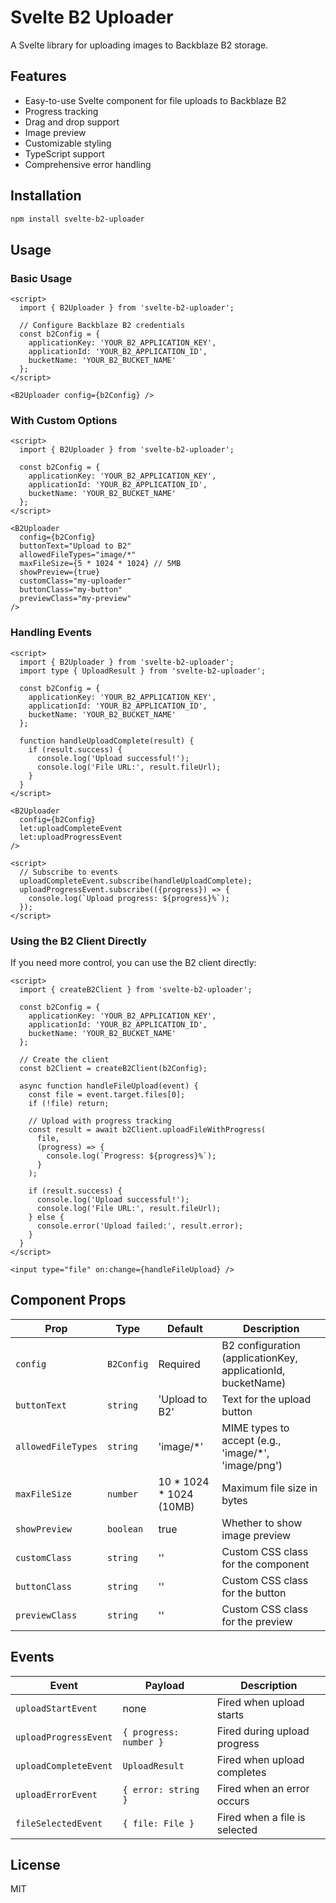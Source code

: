 # Svelte B2 Uploader

A Svelte library for uploading images to Backblaze B2 storage.

## Features

- Easy-to-use Svelte component for file uploads to Backblaze B2
- Progress tracking
- Drag and drop support
- Image preview
- Customizable styling
- TypeScript support
- Comprehensive error handling

## Installation

```bash
npm install svelte-b2-uploader
```

## Usage

### Basic Usage

```svelte
<script>
  import { B2Uploader } from 'svelte-b2-uploader';
  
  // Configure Backblaze B2 credentials
  const b2Config = {
    applicationKey: 'YOUR_B2_APPLICATION_KEY',
    applicationId: 'YOUR_B2_APPLICATION_ID',
    bucketName: 'YOUR_B2_BUCKET_NAME'
  };
</script>

<B2Uploader config={b2Config} />
```

### With Custom Options

```svelte
<script>
  import { B2Uploader } from 'svelte-b2-uploader';
  
  const b2Config = {
    applicationKey: 'YOUR_B2_APPLICATION_KEY',
    applicationId: 'YOUR_B2_APPLICATION_ID',
    bucketName: 'YOUR_B2_BUCKET_NAME'
  };
</script>

<B2Uploader 
  config={b2Config}
  buttonText="Upload to B2"
  allowedFileTypes="image/*"
  maxFileSize={5 * 1024 * 1024} // 5MB
  showPreview={true}
  customClass="my-uploader"
  buttonClass="my-button"
  previewClass="my-preview"
/>
```

### Handling Events

```svelte
<script>
  import { B2Uploader } from 'svelte-b2-uploader';
  import type { UploadResult } from 'svelte-b2-uploader';
  
  const b2Config = {
    applicationKey: 'YOUR_B2_APPLICATION_KEY',
    applicationId: 'YOUR_B2_APPLICATION_ID',
    bucketName: 'YOUR_B2_BUCKET_NAME'
  };
  
  function handleUploadComplete(result) {
    if (result.success) {
      console.log('Upload successful!');
      console.log('File URL:', result.fileUrl);
    }
  }
</script>

<B2Uploader 
  config={b2Config}
  let:uploadCompleteEvent
  let:uploadProgressEvent
/>

<script>
  // Subscribe to events
  uploadCompleteEvent.subscribe(handleUploadComplete);
  uploadProgressEvent.subscribe(({progress}) => {
    console.log(`Upload progress: ${progress}%`);
  });
</script>
```

### Using the B2 Client Directly

If you need more control, you can use the B2 client directly:

```svelte
<script>
  import { createB2Client } from 'svelte-b2-uploader';
  
  const b2Config = {
    applicationKey: 'YOUR_B2_APPLICATION_KEY',
    applicationId: 'YOUR_B2_APPLICATION_ID',
    bucketName: 'YOUR_B2_BUCKET_NAME'
  };
  
  // Create the client
  const b2Client = createB2Client(b2Config);
  
  async function handleFileUpload(event) {
    const file = event.target.files[0];
    if (!file) return;
    
    // Upload with progress tracking
    const result = await b2Client.uploadFileWithProgress(
      file,
      (progress) => {
        console.log(`Progress: ${progress}%`);
      }
    );
    
    if (result.success) {
      console.log('Upload successful!');
      console.log('File URL:', result.fileUrl);
    } else {
      console.error('Upload failed:', result.error);
    }
  }
</script>

<input type="file" on:change={handleFileUpload} />
```

## Component Props

| Prop | Type | Default | Description |
|------|------|---------|-------------|
| `config` | `B2Config` | Required | B2 configuration (applicationKey, applicationId, bucketName) |
| `buttonText` | `string` | 'Upload to B2' | Text for the upload button |
| `allowedFileTypes` | `string` | 'image/*' | MIME types to accept (e.g., 'image/*', 'image/png') |
| `maxFileSize` | `number` | 10 * 1024 * 1024 (10MB) | Maximum file size in bytes |
| `showPreview` | `boolean` | true | Whether to show image preview |
| `customClass` | `string` | '' | Custom CSS class for the component |
| `buttonClass` | `string` | '' | Custom CSS class for the button |
| `previewClass` | `string` | '' | Custom CSS class for the preview |

## Events

| Event | Payload | Description |
|-------|---------|-------------|
| `uploadStartEvent` | none | Fired when upload starts |
| `uploadProgressEvent` | `{ progress: number }` | Fired during upload progress |
| `uploadCompleteEvent` | `UploadResult` | Fired when upload completes |
| `uploadErrorEvent` | `{ error: string }` | Fired when an error occurs |
| `fileSelectedEvent` | `{ file: File }` | Fired when a file is selected |

## License

MIT
